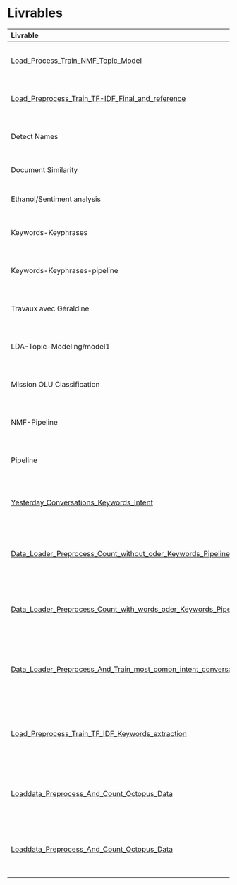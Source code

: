 # Livrables



| Livrable  | Description  | Lien S3/gitlab |Input|Output|Répertoire S3|
| :------------ |:---------------:| -----:|-----:|-----:|-----:|
| [Load_Process_Train_NMF_Topic_Model ](https://svc-master.kubeflow.tech.orange/_/pipeline/#/runs/details/6d751679-b98a-4e05-b9c2-f96150e41e5e)    | Load preprocess data and train NMF model |[NMF_Final_and_cleaned_pipeline.ipynb](https://gitlab.tech.orange/ndiaye1.dia/livrables/-/blob/master/NMF-Pipeline/NMF_Final_and_cleaned_pipeline.ipynb)|[Conversations issues de l'étape preprocessing](https://svc-master.kubeflow.tech.orange/_/pipeline/#/pipelines/details/dcbffa16-b44c-41b8-b934-e3f37c51b7a6)|NMF.pkl/Conv_conid_TopicsKeyWords.csv|https://s3.flexible-datastore.orange-business.com/di-diod-octopus-fe-data/dataOlu/Livrables/NMF/NMF.pkl|
|[Load_Preprocess_Train_TF-IDF_Final_and_reference ](https://svc-master.kubeflow.tech.orange/pipeline/#/pipelines/details/7fd97fe4-f603-43a3-91e6-26828ed3f97d) | Load preprocess data and train TF-IDF for keywords extraction| [Keywords Extraction.ipynb](https://gitlab.tech.orange/ndiaye1.dia/livrables/-/blob/master/Pipelines/KeyWordPipeline/Keywords%20Extraction.ipynb)|[Conversations issues de l'étape preprocessing](https://svc-master.kubeflow.tech.orange/_/pipeline/#/pipelines/details/dcbffa16-b44c-41b8-b934-e3f37c51b7a6)|TopicsKeyWords.csv|https://s3.flexible-datastore.orange-business.com/di-diod-octopus-fe-data/dataOlu/Livrables/NMF/TopicsKeyWords.csv|
| Detect Names | Contains all code that is usefull for detecting names in the conversations |[Detect_Names](https://gitlab.tech.orange/ndiaye1.dia/livrables/-/tree/master/Detect_Names) |[Conversations](https://svc-master.kubeflow.tech.orange/_/pipeline/#/pipelines/details/dcbffa16-b44c-41b8-b934-e3f37c51b7a6)|List of all names in the Data|Non encore répertorié|
|Document Similarity | Models for document similarity : clustering our conversations|[Similar documents](https://gitlab.tech.orange/ndiaye1.dia/livrables/-/tree/master/Document%20Similarity) |[Conversations](https://svc-master.kubeflow.tech.orange/_/pipeline/#/pipelines/details/dcbffa16-b44c-41b8-b934-e3f37c51b7a6)|Clusters of conversations|Non encore répertorié|
|Ethanol/Sentiment analysis | Data & AI framework integrating many models of text| [Etanol](https://gitlab.tech.orange/ndiaye1.dia/livrables/-/tree/master/Etanol) |[Conversations](https://svc-master.kubeflow.tech.orange/_/pipeline/#/pipelines/details/dcbffa16-b44c-41b8-b934-e3f37c51b7a6)|Multiple models|Non encore répertorié|
|Keywords-Keyphrases | Models for extracting keywords and keyphrases from text| [Keywords-Keyphrases](https://gitlab.tech.orange/ndiaye1.dia/livrables/-/tree/master/Keyword-Keyphrase) |[Conversations issues de l'étape preprocessing](https://svc-master.kubeflow.tech.orange/_/pipeline/#/pipelines/details/dcbffa16-b44c-41b8-b934-e3f37c51b7a6)|List of Keywords for each given conversation|Non encore répertorié|
|Keywords-Keyphrases-pipeline | Pipelines makking it possible to run recurrently keywords extraction models |[Keywords-Keyphrases-Pipeline](https://gitlab.tech.orange/ndiaye1.dia/livrables/-/tree/master/Keywords-Keyphrases-Pipeline)|[Conversations issues de l'étape preprocessing](https://svc-master.kubeflow.tech.orange/_/pipeline/#/pipelines/details/dcbffa16-b44c-41b8-b934-e3f37c51b7a6)|Keywords and keyphrases for summurizing conversations|Non encore répertorié|
|Travaux avec Géraldine |Description of the presentation to do with Data & IA | [Travaux avec Data & IA](https://gitlab.tech.orange/ndiaye1.dia/livrables/-/tree/master/KeywordsModelSelectionPr%C3%A9sentationG%C3%A9raldine) |[Conversations issues de l'étape preprocessing](https://svc-master.kubeflow.tech.orange/_/pipeline/#/pipelines/details/dcbffa16-b44c-41b8-b934-e3f37c51b7a6)|Selection of the best keywords extraction model|Non encore répertorié|
|LDA-Topic-Modeling/model1 | Extract keyinformations from the corpus     | [LDA-Topic-Model](https://gitlab.tech.orange/ndiaye1.dia/livrables/-/tree/master/LDA-Topic-Modeling) |[Conversations issues de l'étape preprocessing](https://svc-master.kubeflow.tech.orange/_/pipeline/#/pipelines/details/dcbffa16-b44c-41b8-b934-e3f37c51b7a6)|Topics composed by a distribution of words|Non encore répertorié|
|Mission OLU Classification |Build a base of conversations classification for OLU  | [Mission OLU Classification](https://gitlab.tech.orange/ndiaye1.dia/livrables/-/tree/master/Mission%20OLU%20Classification%20) |[Conversations issues de l'étape preprocessing](https://svc-master.kubeflow.tech.orange/_/pipeline/#/pipelines/details/dcbffa16-b44c-41b8-b934-e3f37c51b7a6)|Different output : classification, keywords...|Non encore répertorié|
|NMF-Pipeline | Building the Pipeline for the NMF model  | [NMF-Pipeline](https://gitlab.tech.orange/ndiaye1.dia/livrables/-/tree/master/NMF-Pipeline) |[Conversations issues de l'étape preprocessing](https://svc-master.kubeflow.tech.orange/_/pipeline/#/pipelines/details/dcbffa16-b44c-41b8-b934-e3f37c51b7a6)|NMF.pkl/Conv_conid_TopicsKeyWords.csv|Non encore répertorié|
|Pipeline | All Pipelines that are developped to automate our models training process |  [Pipelines](https://gitlab.tech.orange/ndiaye1.dia/livrables/-/tree/master/Pipelines)|[Conversations issues de l'étape preprocessing](https://svc-master.kubeflow.tech.orange/_/pipeline/#/pipelines/details/dcbffa16-b44c-41b8-b934-e3f37c51b7a6)|Statistiques, mots et phrases clés, topcs...|Non encore répertorié|
|[Yesterday_Conversations_Keywords_Intent](https://svc-master.kubeflow.tech.orange/pipeline/#/pipelines/details/6c2aed0b-4eed-4d61-bcdc-10e8d51bd758) |Pipeline permettant d'extraire les mots-clés des conversations ayant lieu le jour précédent le jour considèré |  [Gitlab link](https://gitlab.tech.orange/)|[Conversations issues de l'étape preprocessing](https://svc-master.kubeflow.tech.orange/_/pipeline/#/pipelines/details/dcbffa16-b44c-41b8-b934-e3f37c51b7a6)|Mots-clés pour chaque conversation donnéee en entrée|Non encore répertorié|
|[Data_Loader_Preprocess_Count_without_oder_Keywords_Pipeline](https://svc-master.kubeflow.tech.orange/pipeline/#/pipelines/details/de51c078-08ea-43cd-8e0b-7dcf27b62c6f) |Pipeline permettant d'extraire les statistiques d'un ensemble de mots donné en entrée |  [Gitlab link](https://gitlab.tech.orange/)|[Conversations issues de l'étape preprocessing et une liste d'expression](https://svc-master.kubeflow.tech.orange/_/pipeline/#/pipelines/details/dcbffa16-b44c-41b8-b934-e3f37c51b7a6)|Mots-clés pour chaque conversation donnéee en entrée, statistiques des mots données en entrée|Non encore répertorié|
|[Data_Loader_Preprocess_Count_with_words_oder_Keywords_Pipeline](https://svc-master.kubeflow.tech.orange/pipeline/#/pipelines/details/85bc6208-ce75-4581-b71e-33f072babbb4) |Pipeline permettant d'extraire les statistiques d'un ensemble expression(combinaisons de deux mots succesifs) donné en entrée |  [Gitlab link](https://gitlab.tech.orange/)|[Conversations issues de l'étape preprocessing et une liste d'expression](https://svc-master.kubeflow.tech.orange/_/pipeline/#/pipelines/details/dcbffa16-b44c-41b8-b934-e3f37c51b7a6)|Mots-clés pour chaque conversation donnéee en entrée, statistiques des expressions données en entrée|Non encore répertorié|
|[Data_Loader_Preprocess_And_Train_most_comon_intent_conversation_print_Pipeline](https://svc-master.kubeflow.tech.orange/pipeline/#/pipelines/details/95f6410e-5432-432f-9c2d-bd7232ee0a26) |Pipeline permettant d'extraire les statistiques sur l'intent le plus fréquent le jour considèré |  [Gitlab link](https://gitlab.tech.orange/)|[Conversations issues de l'étape preprocessing et une liste d'expression, liste d'intents](https://svc-master.kubeflow.tech.orange/_/pipeline/#/pipelines/details/dcbffa16-b44c-41b8-b934-e3f37c51b7a6)|Intent le plus utilisé, conversations correspondantes...|Non encore répertorié|
|[Load_Preprocess_Train_TF_IDF_Keywords_extraction](https://svc-master.kubeflow.tech.orange/pipeline/#/pipelines/details/2b58d74e-6b12-40e7-96cc-e5729fe1050c) |Pipeline permettant d'extraire des mots-clés à partir de conversations grace à la méthode TF-IDF|  [Gitlab link](https://gitlab.tech.orange/)|[Conversations issues de l'étape preprocessing et une liste d'expression, liste d'intents](https://svc-master.kubeflow.tech.orange/_/pipeline/#/pipelines/details/dcbffa16-b44c-41b8-b934-e3f37c51b7a6)|Mots et phrases clés|Non encore répertorié|
|[Loaddata_Preprocess_And_Count_Octopus_Data](https://svc-master.kubeflow.tech.orange/pipeline/#/pipelines/details/deffce1b-0f2d-41c6-a9ae-c73dc48ab2d0) |Pipeline permettant d'extraire des statistiques sur les conversations (nombre de mots, nombre de conversations|  [Gitlab link](https://gitlab.tech.orange/)|[Conversations issues de l'étape preprocessing et une liste d'expression](https://svc-master.kubeflow.tech.orange/_/pipeline/#/pipelines/details/dcbffa16-b44c-41b8-b934-e3f37c51b7a6)|nombre de mots, de conversations...|Non encore répertorié|
|[Loaddata_Preprocess_And_Count_Octopus_Data](https://svc-master.kubeflow.tech.orange/pipeline/#/pipelines/details/deffce1b-0f2d-41c6-a9ae-c73dc48ab2d0) |Pipeline permettant d'extraire des statistiques sur les conversations (nombre de mots, nombre de conversations|  [Gitlab link](https://gitlab.tech.orange/)|[Conversations issues de l'étape preprocessing et une liste d'expression](https://svc-master.kubeflow.tech.orange/_/pipeline/#/pipelines/details/dcbffa16-b44c-41b8-b934-e3f37c51b7a6)|nombre de mots, de conversations...|Non encore répertorié|

